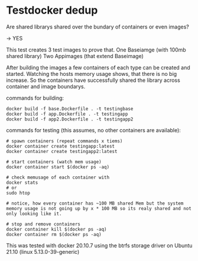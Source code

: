 # Testdocker dedup

Are shared librarys shared over the bundary of containers or even images?

-> YES

This test creates 3 test images to prove that.
One Baseiamge (with 100mb shared library)
Two Appimages (that extend Baseimage)

After building the images a few containers of each type can be created and started.
Watching the hosts memory usage shows, that there is no big increase. So the containers have successfully shared the library across container and image boundarys.

commands for building:

```
docker build -f base.Dockerfile . -t testingbase
docker build -f app.Dockerfile . -t testingapp
docker build -f app2.Dockerfile . -t testingapp2
```

commands for testing (this assumes, no other containers are available):
```
# spawn containers (repeat commands x tiems)
docker container create testingapp:latest
docker container create testingapp2:latest

# start containers (watch mem usage)
docker container start $(docker ps -aq)

# check memusage of each container with 
docker stats
# or
sudo htop

# notice, how every container has ~100 MB shared Mem but the system memory usage is not going up by x * 100 MB so its realy shared and not only looking like it.

# stop and remove containers
docker container kill $(docker ps -aq)
docker container rm $(docker ps -aq)
```

This was tested with docker 20.10.7 using the btrfs storage driver on Ubuntu 21.10 (linux 5.13.0-39-generic)

